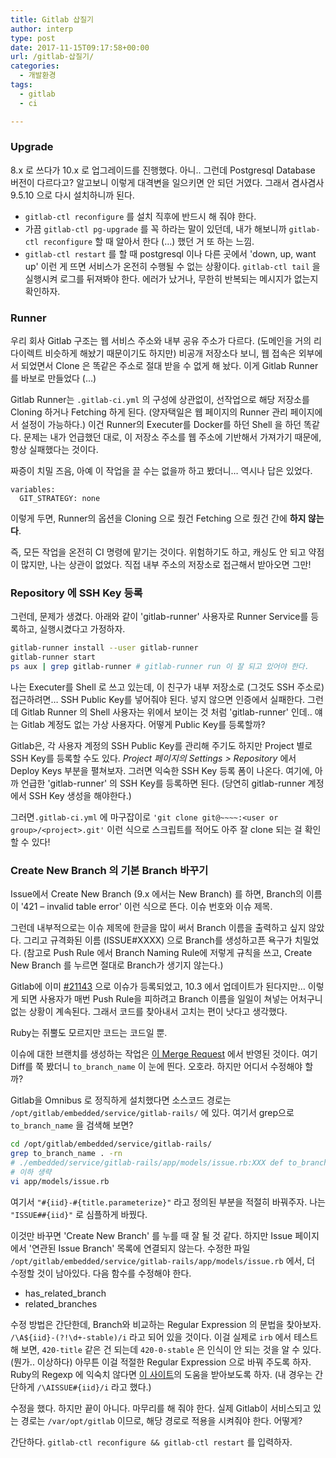 ```yaml
---
title: Gitlab 삽질기
author: interp
type: post
date: 2017-11-15T09:17:58+00:00
url: /gitlab-삽질기/
categories:
  - 개발환경
tags:
  - gitlab
  - ci

---
```

### Upgrade

8.x 로 쓰다가 10.x 로 업그레이드를 진행했다. 아니.. 그런데 Postgresql Database 버전이 다르다고? 알고보니 이렇게 대격변을 일으키면 안 되던 거였다. 그래서 겸사겸사 9.5.10 으로 다시 설치하니까 된다.

  * `gitlab-ctl reconfigure` 를 설치 직후에 반드시 해 줘야 한다.
  * 가끔 `gitlab-ctl pg-upgrade` 를 꼭 하라는 말이 있던데, 내가 해보니까 `gitlab-ctl reconfigure` 할 때 알아서 한다 (&#8230;) 했던 거 또 하는 느낌.
  * `gitlab-ctl restart` 를 할 때 postgresql 이나 다른 곳에서 'down, up, want up' 이런 게 뜨면 서비스가 온전히 수행될 수 없는 상황이다. `gitlab-ctl tail` 을 실행시켜 로그를 뒤져봐야 한다. 에러가 났거나, 무한히 반복되는 메시지가 없는지 확인하자.

### Runner

우리 회사 Gitlab 구조는 웹 서비스 주소와 내부 공유 주소가 다르다. (도메인을 거의 리다이렉트 비슷하게 해놨기 때문이기도 하지만) 비공개 저장소다 보니, 웹 접속은 외부에서 되었면서 Clone 은 똑같은 주소로 절대 받을 수 없게 해 놨다. 이게 Gitlab Runner 를 바보로 만들었다 (&#8230;)

Gitlab Runner는 `.gitlab-ci.yml` 의 구성에 상관없이, 선작업으로 해당 저장소를 Cloning 하거나 Fetching 하게 된다. (양자택일은 웹 페이지의 Runner 관리 페이지에서 설정이 가능하다.) 이건 Runner의 Executer를 Docker를 하던 Shell 을 하던 똑같다. 문제는 내가 언급했던 대로, 이 저장소 주소를 웹 주소에 기반해서 가져가기 때문에, 항상 실패했다는 것이다.

짜증이 치밀 즈음, 아예 이 작업을 끌 수는 없을까 하고 봤더니&#8230; 역시나 답은 있었다.

```plain
variables:
  GIT_STRATEGY: none
```

이렇게 두면, Runner의 옵션을 Cloning 으로 줬건 Fetching 으로 줬건 간에 **하지 않는다**.

즉, 모든 작업을 온전히 CI 명령에 맡기는 것이다. 위험하기도 하고, 캐싱도 안 되고 약점이 많지만, 나는 상관이 없었다. 직접 내부 주소의 저장소로 접근해서 받아오면 그만!

### Repository 에 SSH Key 등록

그런데, 문제가 생겼다. 아래와 같이 'gitlab-runner' 사용자로 Runner Service를 등록하고, 실행시켰다고 가정하자.

```bash
gitlab-runner install --user gitlab-runner
gitlab-runner start
ps aux | grep gitlab-runner # gitlab-runner run 이 잘 되고 있어야 한다.
```

나는 Executer를 Shell 로 쓰고 있는데, 이 친구가 내부 저장소로 (그것도 SSH 주소로) 접근하려면&#8230; SSH Public Key를 넣어줘야 된다. 넣지 않으면 인증에서 실패한다. 그런데 Gitlab Runner 의 Shell 사용자는 위에서 보이는 것 처럼 'gitlab-runner' 인데.. 얘는 Gitlab 계정도 없는 가상 사용자다. 어떻게 Public Key를 등록할까?

Gitlab은, 각 사용자 계정의 SSH Public Key를 관리해 주기도 하지만 Project 별로 SSH Key를 등록할 수도 있다. _Project 페이지의 Settings > Repository_ 에서 Deploy Keys 부분을 펼쳐보자. 그러면 익숙한 SSH Key 등록 폼이 나온다. 여기에, 아까 언급한 'gitlab-runner' 의 SSH Key를 등록하면 된다. (당연히 gitlab-runner 계정에서 SSH Key 생성을 해야한다.)

그러면`.gitlab-ci.yml` 에 마구잡이로 `'git clone git@~~~~:<user or group>/<project>.git'` 이런 식으로 스크립트를 적어도 아주 잘 clone 되는 걸 확인할 수 있다!

### Create New Branch 의 기본 Branch 바꾸기

Issue에서 Create New Branch (9.x 에서는 New Branch) 를 하면, Branch의 이름이 '421 &#8211; invalid table error' 이런 식으로 뜬다. 이슈 번호와 이슈 제목.

그런데 내부적으로는 이슈 제목에 한글을 많이 써서 Branch 이름을 출력하고 싶지 않았다. 그리고 규격화된 이름 (ISSUE#XXXX) 으로 Branch를 생성하고픈 욕구가 치밀었다. (참고로 Push Rule 에서 Branch Naming Rule에 저렇게 규칙을 쓰고, Create New Branch 를 누르면 절대로 Branch가 생기지 않는다.)

Gitlab에 이미 [#21143][1] 으로 이슈가 등록되었고, 10.3 에서 업데이트가 된다지만&#8230; 이렇게 되면 사용자가 매번 Push Rule을 피하려고 Branch 이름을 일일이 쳐넣는 어처구니없는 상황이 계속된다. 그래서 코드를 찾아내서 고치는 편이 낫다고 생각했다.

Ruby는 쥐뿔도 모르지만 코드는 코드일 뿐.

이슈에 대한 브랜치를 생성하는 작업은 [이 Merge Request][2] 에서 반영된 것이다. 여기 Diff를 쭉 봤더니 `to_branch_name` 이 눈에 띈다. 오호라. 하지만 어디서 수정해야 할까?

Gitlab을 Omnibus 로 정직하게 설치했다면 소스코드 경로는 `/opt/gitlab/embedded/service/gitlab-rails/` 에 있다. 여기서 grep으로 `to_branch_name` 을 검색해 보면?

```bash
cd /opt/gitlab/embedded/service/gitlab-rails/
grep to_branch_name . -rn
# ./embedded/service/gitlab-rails/app/models/issue.rb:XXX def to_branch_name
# 이하 생략
vi app/models/issue.rb
```

여기서 `"#{iid}-#{title.parameterize}"` 라고 정의된 부분을 적절히 바꿔주자. 나는 `"ISSUE##{iid}"` 로 심플하게 바꿨다.

이것만 바꾸면 'Create New Branch' 를 누를 때 잘 될 것 같다. 하지만 Issue 페이지에서 '연관된 Issue Branch' 목록에 연결되지 않는다. 수정한 파일 `/opt/gitlab/embedded/service/gitlab-rails/app/models/issue.rb` 에서, 더 수정할 것이 남아있다. 다음 함수를 수정해야 한다.

  * has\_related\_branch
  * related_branches

수정 방법은 간단한데, Branch와 비교하는 Regular Expression 의 문법을 찾아보자. `/\A${iid}-(?!\d+-stable)/i` 라고 되어 있을 것이다. 이걸 실제로 `irb` 에서 테스트해 보면, `420-title` 같은 건 되는데 `420-0-stable` 은 인식이 안 되는 것을 알 수 있다. (뭔가.. 이상하다) 아무튼 이걸 적절한 Regular Expression 으로 바꿔 주도록 하자. Ruby의 Regexp 에 익숙치 않다면 [이 사이트][3]의 도움을 받아보도록 하자. (내 경우는 간단하게 `/\AISSUE#{iid}/i` 라고 했다.)

수정을 했다. 하지만 끝이 아니다. 마무리를 해 줘야 한다. 실제 Gitlab이 서비스되고 있는 경로는 `/var/opt/gitlab` 이므로, 해당 경로로 적용을 시켜줘야 한다. 어떻게?

간단하다. `gitlab-ctl reconfigure && gitlab-ctl restart` 를 입력하자.

&nbsp;

 [1]: https://gitlab.com/gitlab-org/gitlab-ce/issues/21143
 [2]: https://gitlab.com/gitlab-org/gitlab-ce/merge_requests/2808/diffs
 [3]: http://rubular.com/
